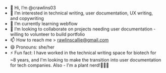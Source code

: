 - 👋 Hi, I’m @crawlins03
- 👀 I’m interested in technical writing, user documentation, UX writing, and copywriting
- 🌱 I’m currently learning webflow
- 💞️ I’m looking to collaborate on projects needing user documentation - willing to volunteer to build portfolio
- 📫 How to reach me > rawlinscallie@gmail.com
- 😄 Pronouns: she/her
- ⚡ Fun fact: I have worked in the technical writing space for biotech for ~8 years, and I'm looking to make the transition into user documentation for tech companies.  Also - I'm a plant nerd!🌱🌱🌱

<!---
crawlins03/crawlins03 is a ✨ special ✨ repository because its `README.md` (this file) appears on your GitHub profile.
You can click the Preview link to take a look at your changes.
--->
